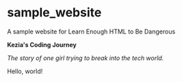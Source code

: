 # sample_website
A sample website for Learn Enough HTML to Be Dangerous
<p><strong>Kezia's Coding Journey</strong></p>
   <p><em>The story of one girl trying to break into the tech world.</em></p>
   
   <p> Hello, world!</p


